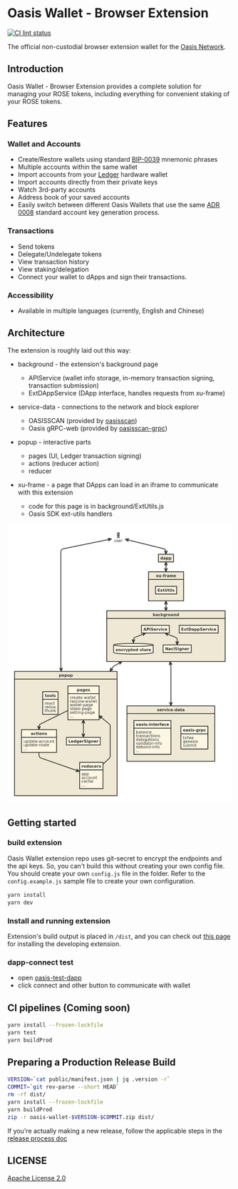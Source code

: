 # Oasis Wallet - Browser Extension

[![CI lint status][github-ci-lint-badge]][github-ci-lint-link]

[github-ci-lint-badge]: https://github.com/oasisprotocol/oasis-wallet-ext/workflows/ci-lint/badge.svg
[github-ci-lint-link]: https://github.com/oasisprotocol/oasis-wallet-ext/actions?query=workflow:ci-lint+branch:master

The official non-custodial browser extension wallet for the [Oasis Network].

[Oasis Network]: https://docs.oasis.io/general/oasis-network/

## Introduction

Oasis Wallet - Browser Extension provides a complete solution for managing your
ROSE tokens, including everything for convenient staking of your ROSE tokens.

## Features

### Wallet and Accounts

- Create/Restore wallets using standard [BIP-0039] mnemonic phrases
- Multiple accounts within the same wallet
- Import accounts from your [Ledger] hardware wallet
- Import accounts directly from their private keys
- Watch 3rd-party accounts
- Address book of your saved accounts
- Easily switch between different Oasis Wallets that use the same [ADR 0008]
  standard account key generation process.

### Transactions

- Send tokens
- Delegate/Undelegate tokens
- View transaction history
- View staking/delegation
- Connect your wallet to dApps and sign their transactions.

### Accessibility

- Available in multiple languages (currently, English and Chinese)

[BIP-0039]: https://github.com/bitcoin/bips/blob/master/bip-0039.mediawiki
[Ledger]: https://www.ledger.com/
[ADR 0008]:
  https://github.com/oasisprotocol/oasis-core/blob/master/docs/adr/0008-standard-account-key-generation.md

## Architecture

The extension is roughly laid out this way:

- background - the extension's background page
    - APIService (wallet info storage, in-memory transaction signing, transaction submission)
    - ExtDAppService (DApp interface, handles requests from xu-frame)

- service-data - connections to the network and block explorer
    - OASISSCAN (provided by [oasisscan](https://api.oasisscan.com/mainnet))
    - Oasis gRPC-web (provided by [oasisscan-grpc](https://grpc-mainnet.oasisscan.com))

- popup - interactive parts
    - pages (UI, Ledger transaction signing)
    - actions (reducer action)
    - reducer

- xu-frame - a page that DApps can load in an iframe to communicate with this extension
    - code for this page is in background/ExtUtils.js
    - Oasis SDK ext-utils handlers

[![Architecture Diagram](./docs/oasis-nomnoml.png)][1]




## Getting started

### build extension

Oasis Wallet extension repo uses git-secret to encrypt the endpoints and the api keys. So, you can't build this without creating your own config file. You should create your own `config.js` file in the folder. Refer to the `config.example.js` sample file to create your own configuration.

```sh
yarn install
yarn dev
```

### Install and running extension

Extension's build output is placed in `/dist`, and you can check out [this page](https://developer.chrome.com/extensions/getstarted) for installing the developing extension.


### dapp-connect test

* open [oasis-test-dapp](https://lukaw3d.github.io/oasis-test-dapp)
* click connect and other button to communicate with wallet

## CI pipelines (Coming soon)

```sh
yarn install --frozen-lockfile
yarn test
yarn buildProd
```

## Preparing a Production Release Build

```sh
VERSION=`cat public/manifest.json | jq .version -r`
COMMIT=`git rev-parse --short HEAD`
rm -rf dist/
yarn install --frozen-lockfile
yarn buildProd
zip -r oasis-wallet-$VERSION-$COMMIT.zip dist/
```

If you're actually making a new release, follow the applicable steps in the
[release process doc](docs/release-process.md)

## LICENSE

[Apache License 2.0](LICENSE)

[1]:https://www.nomnoml.com/#view/%5B%3Cactor%3Euser%5D%0A%0A%5Bbackground%7C%0A%09%5BAPIService%5D%20%3C-%3E%20%5B%3Cdatabase%3Eencrypted%20store%5D%0A%20%20%20%20%5BAPIService%5D%20%3C-%3E%20%5BNaclSigner%5D%0A%09%5BExtDappService%5D%0A%5D%0A%0A%5Bbackground%5D%20%3C-%3E%20%5Bpopup%5D%0A%0A%5Bpopup%7C%0A%20%20%20%5Btools%7C%0A%20%20%20%20%20react%0A%20%20%20%20%20redux%0A%20%20%20%20%20thunk%0A%20%20%20%5D%0A%20%20%20%5Bpages%7C%0A%20%20%20%20%20create-wallet%0A%20%20%20%20%20restore-wallet%0A%20%20%20%20%20wallet-page%0A%20%20%20%20%20stake-page%0A%20%20%20%20%20setting-page%0A%20%20%20%20%20...%0A%20%20%20%5D%0A%20%20%20%5Bpages%5D%20%3C-%3E%20%5BLedgerSigner%5D%0A%20%20%20%5Breducers%7C%0A%20%20%20%20%20app%0A%20%20%20%20%20account%0A%20%20%20%20%20cache%0A%20%20%20%20%20...%0A%20%20%20%5D%0A%20%20%20%5Bactions%7C%0A%20%20%20%20%20update-account%0A%20%20%20%20%20update-route%0A%20%20%20%20%20...%0A%20%20%20%5D%0A%20%20%20%5Bpages%5D%3A-%3E%5Bactions%5D%0A%20%20%20%5Bactions%5D%3A-%3E%5Breducers%5D%0A%20%20%20%5Breducers%5D%3A-%3E%5Bpages%5D%0A%5D%0A%5Buser%5D%3C-%3E%5Bpopup%5D%0A%0A%5Bservice-data%20%7C%0A%20%20%5Boasis-interface%20%7C%0A%20%20%20%20balance%0A%20%20%20%09transactions%0A%20%20%20%20delegations%0A%20%20%20%09validator-info%0A%20%20%20%20debond-info%0A%20%20%20%20...%0A%20%20%5D%0A%20%20%5Boasis-grpc%20%7C%0A%20%20%09txFee%0A%20%20%20%20genesis%0A%20%20%20%20submit%0A%20%20%5D%0A%5D%0A%0A%5Bbackground%5D%3C-%3E%5Bservice-data%5D%0A%0A%5Bxu-frame%7C%0A%20%20%20%20%5BExtUtils%5D%0A%5D%0A%5Buser%5D%20%3C-%3E%20%5Bdapp%5D%0A%5Bdapp%5D%20%3C-%3E%20%5Bxu-frame%5D%0A%5Bxu-frame%5D%20%3C-%3E%20%5Bbackground%5D%0A%0A%0A%0A%0A%0A
